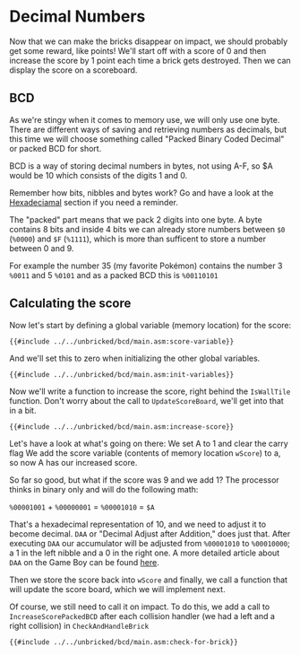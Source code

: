 # Decimal Numbers

Now that we can make the bricks disappear on impact, we should probably get some reward, like points!
We'll start off with a score of 0 and then increase the score by 1 point each time a brick gets destroyed.
Then we can display the score on a scoreboard.

## BCD

As we're stingy when it comes to memory use, we will only use one byte. There are different ways of saving and retrieving numbers as decimals, but this time we will choose something called "Packed Binary Coded Decimal" or packed BCD for short.

BCD is a way of storing decimal numbers in bytes, not using A-F, so $A would be 10 which consists of the digits 1 and 0.

Remember how bits, nibbles and bytes work? Go and have a look at the [Hexadeciamal](../part1/bin_and_hex.md) section if you need a reminder.

The "packed" part means that we pack 2 digits into one byte. A byte contains 8 bits and inside 4 bits we can already store numbers between `$0` (`%0000`) and `$F` (`%1111`), which is more than sufficent to store a number between 0 and 9.

For example the number 35 (my favorite Pokémon) contains the number 3 `%0011` and 5 `%0101` and as a packed BCD this is `%00110101`

## Calculating the score

Now let's start by defining a global variable (memory location) for the score:

```rgbasm,linenos,start={{#line_no_of "" ../../unbricked/bcd/main.asm:score-variable}}
{{#include ../../unbricked/bcd/main.asm:score-variable}}
```

And we'll set this to zero when initializing the other global variables.

```rgbasm,linenos,start={{#line_no_of "" ../../unbricked/bcd/main.asm:init-variables}}
{{#include ../../unbricked/bcd/main.asm:init-variables}}
```

Now we'll write a function to increase the score, right behind the `IsWallTile` function.
Don't worry about the call to `UpdateScoreBoard`, we'll get into that in a bit.

```rgbasm,linenos,start={{#line_no_of "" ../../unbricked/bcd/main.asm:increase-score}}
{{#include ../../unbricked/bcd/main.asm:increase-score}}
```

Let's have a look at what's going on there:
We set A to 1 and clear the carry flag
We add the score variable (contents of memory location `wScore`) to a, so now A has our increased score.

So far so good, but what if the score was 9 and we add 1? The processor thinks in binary only and will do the following math:

`%00001001` + `%00000001` = `%00001010` = `$A`

That's a hexadecimal representation of 10, and we need to adjust it to become decimal. `DAA` or "Decimal Adjust after Addition," does just that.
After executing `DAA` our accumulator will be adjusted from `%00001010` to `%00010000`; a 1 in the left nibble and a 0 in the right one. A more detailed article about `DAA` on the Game Boy can be found [here](https://blog.ollien.com/posts/gb-daa/).

Then we store the score back into `wScore` and finally, we call a function that will update the score board, which we will implement next.

Of course, we still need to call it on impact. To do this, we add a call to `IncreaseScorePackedBCD` after each collision handler (we had a left and a right collision) in `CheckAndHandleBrick`

```rgbasm,linenos,start={{#line_no_of "" ../../unbricked/bcd/main.asm:check-for-brick}}
{{#include ../../unbricked/bcd/main.asm:check-for-brick}}
```